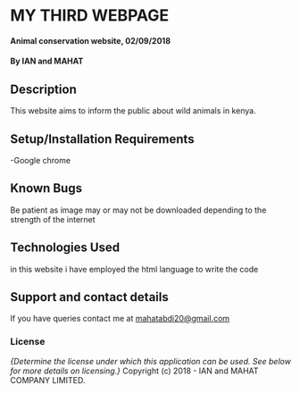 # MY THIRD WEBPAGE
#### Animal conservation website, 02/09/2018
#### By IAN and MAHAT
## Description
This website aims to inform the public about wild animals in kenya.
## Setup/Installation Requirements
-Google chrome


## Known Bugs
Be patient as image may or may not be downloaded depending to the strength of the internet
## Technologies Used
in this website i have employed the html language to write the code
## Support and contact details
If you have queries contact me at mahatabdi20@gmail.com
### License
*{Determine the license under which this application can be used.  See below for more details on licensing.}*
Copyright (c) 2018 - IAN and MAHAT COMPANY LIMITED.
